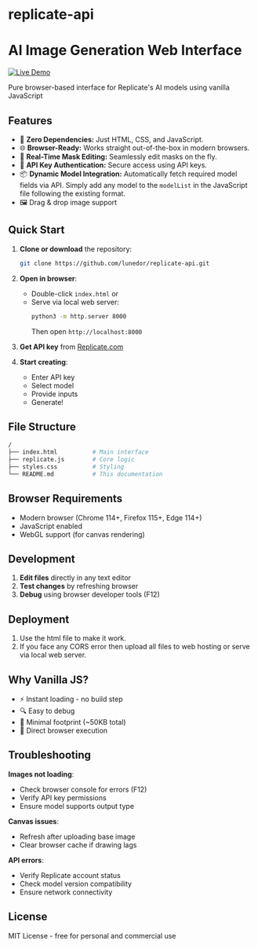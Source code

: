 # replicate-api

# AI Image Generation Web Interface  
[![Live Demo](https://img.shields.io/badge/demo-live-green.svg)](https://tesla.x10.mx/)

Pure browser-based interface for Replicate's AI models using vanilla JavaScript

## Features

- 🚀 **Zero Dependencies:** Just HTML, CSS, and JavaScript.
- 🌐 **Browser-Ready:** Works straight out-of-the-box in modern browsers.
- 🔄 **Real-Time Mask Editing:** Seamlessly edit masks on the fly.
- 🔐 **API Key Authentication:** Secure access using API keys.
- 📦 **Dynamic Model Integration:** Automatically fetch required model fields via API. Simply add any model to the `modelList` in the JavaScript file following the existing format.
- 🖼️ Drag & drop image support

## Quick Start

1. **Clone or download** the repository:
   ```bash
   git clone https://github.com/lunedor/replicate-api.git
   ```

2. **Open in browser**:
   - Double-click `index.html` or
   - Serve via local web server:
     ```bash
     python3 -m http.server 8000
     ```
     Then open `http://localhost:8000`

3. **Get API key** from [Replicate.com](https://replicate.com/account)

4. **Start creating**:
   - Enter API key
   - Select model
   - Provide inputs
   - Generate!

## File Structure
```bash
/
├── index.html          # Main interface
├── replicate.js        # Core logic
├── styles.css          # Styling
└── README.md           # This documentation
```

## Browser Requirements

- Modern browser (Chrome 114+, Firefox 115+, Edge 114+)
- JavaScript enabled
- WebGL support (for canvas rendering)

## Development

1. **Edit files** directly in any text editor
2. **Test changes** by refreshing browser
3. **Debug** using browser developer tools (F12)

## Deployment

1. Use the html file to make it work.
2. If you face any CORS error then upload all files to web hosting or serve via local web server.

## Why Vanilla JS?

- ⚡ Instant loading - no build step
- 🔍 Easy to debug
- 💾 Minimal footprint (~50KB total)
- 🔄 Direct browser execution

## Troubleshooting

**Images not loading**:
- Check browser console for errors (F12)
- Verify API key permissions
- Ensure model supports output type

**Canvas issues**:
- Refresh after uploading base image
- Clear browser cache if drawing lags

**API errors**:
- Verify Replicate account status
- Check model version compatibility
- Ensure network connectivity

## License

MIT License - free for personal and commercial use
